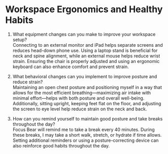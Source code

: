 # Workspace Ergonomics and Healthy Habits

1. What equipment changes can you make to improve your workspace setup?  
Connecting to an external monitor and iPad helps separate screens and reduces head-down phone use. Using a laptop stand is beneficial for neck and spine alignment, while an external mouse helps reduce wrist strain. Ensuring the chair is properly adjusted and using an ergonomic keyboard can also enhance comfort and prevent strain.  

2. What behavioral changes can you implement to improve posture and reduce strain?  
Maintaining an open chest posture and positioning myself in a way that allows for the most efficient breathing—maximizing air intake with minimal effort—helps with both posture and overall well-being. Additionally, sitting upright, keeping feet flat on the floor, and adjusting the screen to eye level help reduce strain on the neck and back.  

3. How can you remind yourself to maintain good posture and take breaks throughout the day?  
Focus Bear will remind me to take a break every 40 minutes. During these breaks, I may take a short walk, stretch, or hydrate if time allows. Setting additional reminders or using a posture-correcting device can also reinforce good habits throughout the day.  
